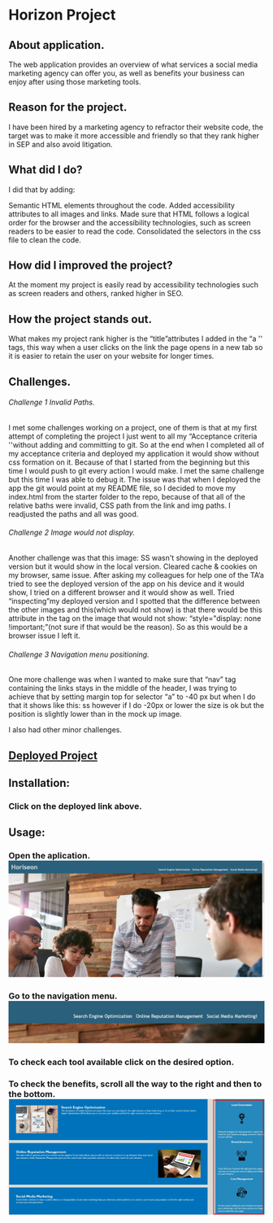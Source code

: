 # Horizon Project

## About application.

The web application provides an overview of what services a social media marketing agency can offer you, as well as benefits your business can enjoy after using those marketing tools.


## Reason for the project.

I have been hired by a marketing agency to refractor their website code, the target was to make it more accessible and friendly so that they rank higher in SEP and also avoid litigation.

## What did I do?

I did that by adding:

Semantic HTML elements throughout the code.
Added accessibility attributes to all images and links.
Made sure that HTML follows a logical order for the browser and the accessibility technologies, such as screen readers to be easier to read the code.
Consolidated the selectors in the css file to clean the code.

## How did I improved the project?

At the moment my project is easily read by accessibility technologies such as screen readers and others, ranked higher in SEO.

## How the project stands out.

What makes my project rank higher is the “title”attributes I added in the “a '' tags, this way when a user clicks on the link the page opens in a new tab so it is easier to retain the user on your website for longer times.

## Challenges.

###### Challenge 1 Invalid Paths.

I met some challenges working on a project, one of them is that at my first attempt of completing the project I just went to all my “Acceptance criteria ''without adding and committing to git. So at the end when I completed all of my acceptance criteria and deployed my application it would show without css formation on it. Because of that I started from the beginning but this time I would push to git every action I would make.
I met the same challenge but this time I was able to debug it.  The issue was that when I deployed the app the git would point at my README file, so I decided to move my index.html from the starter folder to the repo, because of that all of the relative baths were invalid, CSS path from the link and img paths. I readjusted the paths and all was good.

###### Challenge 2 Image would not display.

Another challenge was that this image: SS wasn't showing in the deployed version but it would show in the local version. Cleared cache & cookies on my browser, same issue. After asking my colleagues for help one of the TA’a tried to see the deployed version of the app on his device and it would show, I tried on a different browser and it would show as well.
Tried “inspecting”my deployed version and I spotted that the difference between the other images and this(which would not show) is that there would be this attribute in the tag on the image that would not show: “style="display: none !important;”(not sure if that would be the reason). So as this would be a browser issue I left it.

###### Challenge 3 Navigation menu positioning.

One more challenge was when I wanted to make sure that “nav” tag containing the links stays in the middle of the header, I was trying to achieve that by setting margin top for selector “a” to -40 px but when I do that it shows like this: ss  however if I do -20px or lower the size is ok but the position is slightly lower than in the mock up image.

I also had other minor challenges.

## [Deployed Project](https://webarchitect89.github.io/Horiseon-Project/)

## Installation:

### Click on the deployed link above.
 
## Usage:

### Open the aplication. ![open-app](screenshots/oppen-the-aplication.png)

### Go to the navigation menu. ![nav-menu](screenshots/go-nav-menu.png)

### To check each tool available click on the desired option.

### To check the benefits, scroll all the way to the right and then to the bottom. ![benefits](screenshots/benefits.png) 

